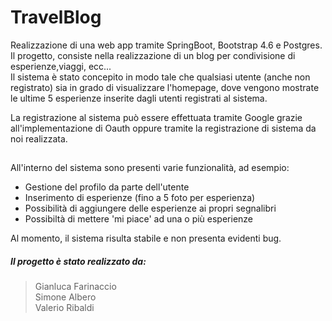 # TravelBlog
Realizzazione di una web app tramite SpringBoot, Bootstrap 4.6 e Postgres. 
Il progetto, consiste nella realizzazione di un blog per condivisione di esperienze,viaggi, ecc...<br>
Il sistema è stato concepito in modo tale che qualsiasi utente (anche non registrato) sia in grado di visualizzare l'homepage, dove vengono mostrate le ultime 5 esperienze inserite dagli utenti registrati al sistema.

La registrazione al sistema può essere effettuata tramite Google grazie all'implementazione di Oauth oppure tramite la registrazione di sistema da noi realizzata. <br>

## 

All'interno del sistema sono presenti varie funzionalità, ad esempio:
- Gestione del profilo da parte dell'utente 
- Inserimento di esperienze (fino a 5 foto per esperienza)
- Possibilità di aggiungere delle esperienze ai propri segnalibri
- Possibiltà di mettere 'mi piace' ad una o più esperienze

Al momento, il sistema risulta stabile e non presenta evidenti bug.


##### Il progetto è stato realizzato da:
>Gianluca Farinaccio<br>
>Simone Albero<br>
>Valerio Ribaldi<br>

